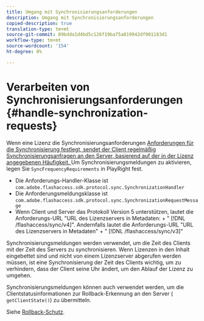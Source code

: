 ```yaml
---
title: Umgang mit Synchronisierungsanforderungen
description: Umgang mit Synchronisierungsanforderungen
copied-description: true
translation-type: tm+mt
source-git-commit: 89bdda1d4bd5c126f19ba75a819942df901183d1
workflow-type: tm+mt
source-wordcount: '154'
ht-degree: 0%

---
```



# Verarbeiten von Synchronisierungsanforderungen {#handle-synchronization-requests}

Wenn eine Lizenz die Synchronisierungsanforderungen [Anforderungen für die Synchronisierung festlegt, sendet der Client regelmäßig Synchronisierungsanfragen an den Server, basierend auf der in der Lizenz angegebenen Häufigkeit. ](../../protecting-content/introduction/usage-rules/authentication/synchronization.md) Um Synchronisierungsmeldungen zu aktivieren, legen Sie `SyncFrequencyRequirements` in PlayRight fest.

* Die Anforderungs-Handler-Klasse ist `com.adobe.flashaccess.sdk.protocol.sync.SynchronizationHandler`
* Die Anforderungsmeldungsklasse ist `com.adobe.flashaccess.sdk.protocol.sync.SynchronizationRequestMessage`
* Wenn Client und Server das Protokoll Version 5 unterstützen, lautet die Anforderungs-URL &quot;URL des Lizenzservers in Metadaten: + &quot; [!DNL /flashaccess/sync/v4]&quot;. Andernfalls lautet die Anforderungs-URL &quot;URL des Lizenzservers in Metadaten&quot; + &quot; [!DNL /flashaccess/sync/v3]&quot;

Synchronisierungsmeldungen werden verwendet, um die Zeit des Clients mit der Zeit des Servers zu synchronisieren. Wenn Lizenzen in den Inhalt eingebettet sind und nicht von einem Lizenzserver abgerufen werden müssen, ist eine Synchronisierung der Zeit des Clients wichtig, um zu verhindern, dass der Client seine Uhr ändert, um den Ablauf der Lizenz zu umgehen.

Synchronisierungsmeldungen können auch verwendet werden, um die Clientstatusinformationen zur Rollback-Erkennung an den Server ( `getClientState()`) zu übermitteln.

Siehe [Rollback-Schutz](../../protecting-content/implementing-the-license-server/processing-drm-requests.md#rollback-detection).

